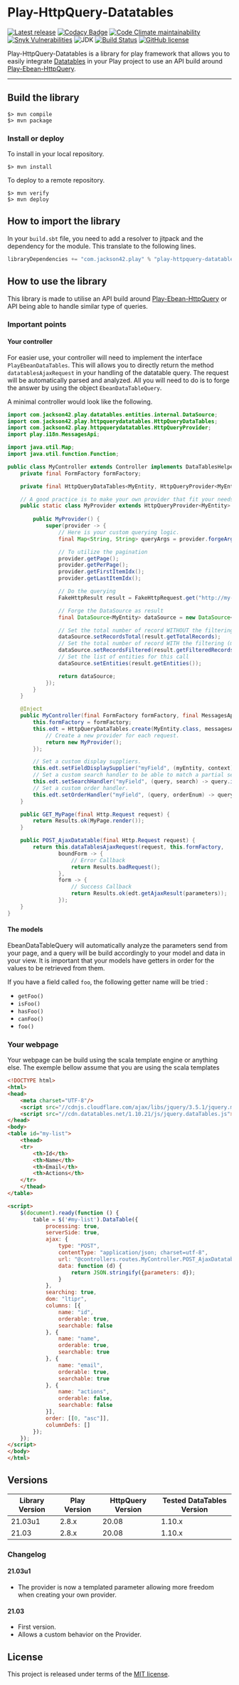 # Play-HttpQuery-Datatables

[![Latest release](https://img.shields.io/github/v/release/PierreAdam/play-httpquery-datatables)](https://github.com/PierreAdam/play-httpquery-datatables/releases/latest)
[![Codacy Badge](https://app.codacy.com/project/badge/Grade/2f31b4b64aba49e2aa2bc2be18516fe2)](https://www.codacy.com/gh/PierreAdam/play-httpquery-datatables/dashboard?utm_source=github.com&amp;utm_medium=referral&amp;utm_content=PierreAdam/play-httpquery-datatables&amp;utm_campaign=Badge_Grade)
[![Code Climate maintainability](https://img.shields.io/codeclimate/maintainability-percentage/PierreAdam/play-httpquery-datatables)](https://codeclimate.com/github/PierreAdam/play-httpquery-datatables)
[![Snyk Vulnerabilities](https://img.shields.io/snyk/vulnerabilities/github/PierreAdam/play-httpquery-datatables)](https://snyk.io/test/github/PierreAdam/play-httpquery-datatables?targetFile=pom.xml)
![JDK](https://img.shields.io/badge/JDK-1.8+-blue.svg)
[![Build Status](https://travis-ci.com/PierreAdam/play-httpquery-datatables.svg?branch=master)](https://travis-ci.com/PierreAdam/play-httpquery-datatables)
[![GitHub license](https://img.shields.io/github/license/PierreAdam/play-httpquery-datatables)](https://raw.githubusercontent.com/PierreAdam/play-httpquery-datatables/master/LICENSE)

Play-HttpQuery-Datatables is a library for play framework that allows you to easily integrate [Datatables](https://datatables.net/) in your Play project to use an API build
around [Play-Ebean-HttpQuery](https://github.com/thibaultmeyer/play-ebean-httpquery).

*****

## Build the library

```shell
$> mvn compile
$> mvn package
```

### Install or deploy

To install in your local repository.

```shell
$> mvn install
```

To deploy to a remote repository.

```shell
$> mvn verify
$> mvn deploy
```

## How to import the library

In your ```build.sbt``` file, you need to add a resolver to jitpack and the dependency for the module. This translate to the following lines.

```scala
libraryDependencies += "com.jackson42.play" % "play-httpquery-datatables" % "21.03u1"
```

## How to use the library

This library is made to utilise an API build around [Play-Ebean-HttpQuery](https://github.com/thibaultmeyer/play-ebean-httpquery) or API being able to handle similar type of
queries.

### Important points

#### Your controller

For easier use, your controller will need to implement the interface `PlayEbeanDataTables`. This will allows you to directly return the method `datatablesAjaxRequest` in your
handling of the datatable query. The request will be automatically parsed and analyzed. All you will need to do is to forge the answer by using the object `EbeanDataTableQuery`.

A minimal controller would look like the following.

```java
import com.jackson42.play.datatables.entities.internal.DataSource;
import com.jackson42.play.httpquerydatatables.HttpQueryDataTables;
import com.jackson42.play.httpquerydatatables.HttpQueryProvider;
import play.i18n.MessagesApi;

import java.util.Map;
import java.util.function.Function;

public class MyController extends Controller implements DataTablesHelper {
    private final FormFactory formFactory;

    private final HttpQueryDataTables<MyEntity, HttpQueryProvider<MyEntity>> edt;

    // A good practice is to make your own provider that fit your needs.
    public static class MyProvider extends HttpQueryProvider<MyEntity> {
        
        public MyProvider() {
            super(provider -> {
                // Here is your custom querying logic.
                final Map<String, String> queryArgs = provider.forgeArguments();

                // To utilize the pagination
                provider.getPage();
                provider.getPerPage();
                provider.getFirstItemIdx();
                provider.getLastItemIdx();

                // Do the querying
                FakeHttpResult result = FakeHttpRequest.get("http://my-api.com", provider.getPage(), provider.getPerPage(), queryArgs);

                // Forge the DataSource as result
                final DataSource<MyEntity> dataSource = new DataSource<>();

                // Set the total number of record WITHOUT the filtering (must be computed on your API side)
                dataSource.setRecordsTotal(result.getTotalRecords);
                // Set the total number of record WITH the filtering (must be computed on your API side)
                dataSource.setRecordsFiltered(result.getFilteredRecords);
                // Set the list of entities for this call
                dataSource.setEntities(result.getEntities());

                return dataSource;
            });
        }
    }

    @Inject
    public MyController(final FormFactory formFactory, final MessagesApi messagesApi) {
        this.formFactory = formFactory;
        this.edt = HttpQueryDataTables.create(MyEntity.class, messagesApi, () -> {
            // Create a new provider for each request. 
            return new MyProvider();
        });

        // Set a custom display suppliers.
        this.edt.setFieldDisplaySupplier("myField", (myEntity, context) -> myEntity.getMyApiField().trim());
        // Set a custom search handler to be able to match a partial search in the database.
        this.edt.setSearchHandler("myField", (query, search) -> query.icontains("myApiField", search));
        // Set a custom order handler.
        this.edt.setOrderHandler("myField", (query, orderEnum) -> query.orderBy("myApiField", orderEnum));
    }

    public GET_MyPage(final Http.Request request) {
        return Results.ok(MyPage.render());
    }

    public POST_AjaxDatatable(final Http.Request request) {
        return this.dataTablesAjaxRequest(request, this.formFactory,
                boundForm -> {
                    // Error Callback
                    return Results.badRequest();
                },
                form -> {
                    // Success Callback
                    return Results.ok(edt.getAjaxResult(parameters));
                });
    }
}
```

#### The models

EbeanDataTableQuery will automatically analyze the parameters send from your page, and a query will be build accordingly to your model and data in your view. It is important that
your models have getters in order for the values to be retrieved from them.

If you have a field called `foo`, the following getter name will be tried :

- `getFoo()`
- `isFoo()`
- `hasFoo()`
- `canFoo()`
- `foo()`

### Your webpage

Your webpage can be build using the scala template engine or anything else. The exemple bellow assume that you are using the scala templates

```html
<!DOCTYPE html>
<html>
<head>
    <meta charset="UTF-8"/>
    <script src="//cdnjs.cloudflare.com/ajax/libs/jquery/3.5.1/jquery.min.js"></script>
    <script src="//cdn.datatables.net/1.10.21/js/jquery.dataTables.js"></script>
</head>
<body>
<table id="my-list">
    <thead>
    <tr>
        <th>Id</th>
        <th>Name</th>
        <th>Email</th>
        <th>Actions</th>
    </tr>
    </thead>
</table>

<script>
    $(document).ready(function () {
        table = $('#my-list').DataTable({
            processing: true,
            serverSide: true,
            ajax: {
                type: "POST",
                contentType: "application/json; charset=utf-8",
                url: "@controllers.routes.MyController.POST_AjaxDatatable",
                data: function (d) {
                    return JSON.stringify({parameters: d});
                }
            },
            searching: true,
            dom: "ltipr",
            columns: [{
                name: "id",
                orderable: true,
                searchable: false
            }, {
                name: "name",
                orderable: true,
                searchable: true
            }, {
                name: "email",
                orderable: true,
                searchable: true
            }, {
                name: "actions",
                orderable: false,
                searchable: false
            }],
            order: [[0, "asc"]],
            columnDefs: []
        });
    });
</script>
</body>
</html>
```

## Versions

| Library Version | Play Version | HttpQuery Version | Tested DataTables Version  |
|-----------------|--------------|-------------------|----------------------------|
| 21.03u1         | 2.8.x        | 20.08             | 1.10.x                     |
| 21.03           | 2.8.x        | 20.08             | 1.10.x                     |

### Changelog

#### 21.03u1

- The provider is now a templated parameter allowing more freedom when creating your own provider.

#### 21.03

- First version.
- Allows a custom behavior on the Provider.

## License

This project is released under terms of the [MIT license](https://raw.githubusercontent.com/PierreAdam/play-ebean-datatables/master/LICENSE).
